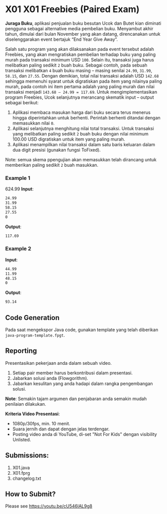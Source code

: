 # X01 X01 Freebies (Paired Exam)

**Juraga Buku**, aplikasi penjualan buku besutan Ucok dan Butet kian diminati pengguna sebagai alternative media pembelian buku. Menyambut akhir tahun, dimulai dari bulan November yang akan datang, direncanakan untuk diselenggarakan event bertajuk “End Year Give Away”.

Salah satu program yang akan dilaksanakan pada event tersebut adalah Freebies, yang akan mengratiskan pembelian terhadap buku yang paling murah pada transaksi minimum USD ```100```. Selain itu, transaksi juga harus melibatkan paling sedikit ```2``` buah buku. Sebagai contoh, pada sebuah transaksi melibatkan ```4``` buah buku masing – masing senilai ```24.99```, ```31.99```, ```58.15```, dan ```27.55```. Dengan demikian, total nilai transaksi adalah USD ```142.68``` sehingga memenuhi syarat untuk digratiskan pada item yang nilainya paling murah, pada contoh ini item pertama adalah yang paling murah dan nilai transaksi menjadi ```143.68 – 24.99 = 117.69```.
Untuk mengimplementasikan program Freebies, Ucok selanjutnya merancang skematik input – output sebagai berikut:
1. Aplikasi membaca masukan harga dari buku secara terus menerus hingga diperintahkan untuk berhenti. Perintah berhenti ditandai dengan memasukkan nilai ```0```.
2. Aplikasi selanjutnya menghitung nilai total transaksi. Untuk transaksi yang melibatkan paling sedikit ```2``` buah buku dengan nilai minimum 100.00 USD digratiskan untuk item yang paling murah.
3. Aplikasi menampilkan nilai transaksi dalam satu baris keluaran dalam dua digit presisi (gunakan fungsi ToFixed).

Note: semua skema ppengujian akan memasukkan telah dirancang untuk memberikan paling sedikit ```2``` buah masukkan.

### Example 1
624.99
**Input**:
```bash
24.99
31.99
58.15
27.55
0

```

**Output**:
```bash
117.69

```

### Example 2

**Input**:
```bash
44.99
11.99
48.15
0

```

**Output**:
```bash
93.14

```

## Code Generation

Pada saat mengekspor Java code, gunakan template yang telah diberikan ```java-program-template.fpgt```.

## Reporting

Presentasikan pekerjaan anda dalam sebuah video.
1. Setiap pair member harus berkontribusi dalam presentasi.
2. Jabarkan solusi anda (Flowgorithm).
3. Jabarkan kesulitan yang anda hadapi dalam rangka pengembangan solusi.

**Note**: Semakin tajam argumen dan penjabaran anda semakin mudah penilaian dilakukan.

**Kriteria Video Presentasi**:
+ 1080p/30fps, min. 10 menit.
+ Suara jernih dan dapat dengan jelas terdengar.
+ Posting video anda di YouTube, di-set "Not For Kids" dengan visibility Unlisted.

## Submissions:

1. X01.java
2. X01.fprg
3. changelog.txt

## How to Submit?

Please see https://youtu.be/cU546lAL9g8